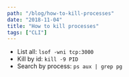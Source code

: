 ```yaml
---
path: "/blog/how-to-kill-processes"
date: "2018-11-04"
title: "How to kill processes"
tags: ["CLI"]
---
```


- List all: ```lsof -wni tcp:3000```
- Kill by id: ```kill -9 PID```
- Search by process: ```ps aux | grep pg```
